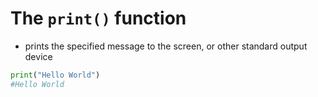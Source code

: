 # The `print()` function 

- prints the specified message to the screen, or other standard output device

```py
print("Hello World")
#Hello World 

```